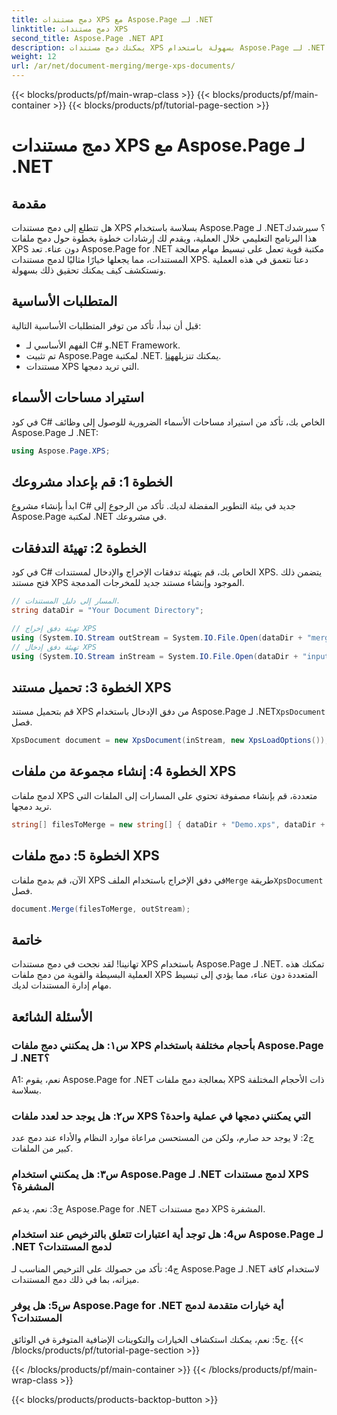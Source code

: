 ```yaml
---
title: دمج مستندات XPS مع Aspose.Page لـ .NET
linktitle: دمج مستندات XPS
second_title: Aspose.Page .NET API
description: يمكنك دمج مستندات XPS بسهولة باستخدام Aspose.Page لـ .NET. اتبع دليلنا خطوة بخطوة لإدارة المستندات بسلاسة.
weight: 12
url: /ar/net/document-merging/merge-xps-documents/
---
```


{{< blocks/products/pf/main-wrap-class >}}
{{< blocks/products/pf/main-container >}}
{{< blocks/products/pf/tutorial-page-section >}}

# دمج مستندات XPS مع Aspose.Page لـ .NET

## مقدمة

هل تتطلع إلى دمج مستندات XPS بسلاسة باستخدام Aspose.Page لـ .NET؟ سيرشدك هذا البرنامج التعليمي خلال العملية، ويقدم لك إرشادات خطوة بخطوة حول دمج ملفات XPS دون عناء. تعد Aspose.Page for .NET مكتبة قوية تعمل على تبسيط مهام معالجة المستندات، مما يجعلها خيارًا مثاليًا لدمج مستندات XPS. دعنا نتعمق في هذه العملية ونستكشف كيف يمكنك تحقيق ذلك بسهولة.

## المتطلبات الأساسية

قبل أن نبدأ، تأكد من توفر المتطلبات الأساسية التالية:

- الفهم الأساسي لـ C# و.NET Framework.
-  تم تثبيت Aspose.Page لمكتبة .NET. يمكنك تنزيله[هنا](https://releases.aspose.com/page/net/).
- مستندات XPS التي تريد دمجها.

## استيراد مساحات الأسماء

في كود C# الخاص بك، تأكد من استيراد مساحات الأسماء الضرورية للوصول إلى وظائف Aspose.Page لـ .NET:

```csharp
using Aspose.Page.XPS;
```

## الخطوة 1: قم بإعداد مشروعك

ابدأ بإنشاء مشروع C# جديد في بيئة التطوير المفضلة لديك. تأكد من الرجوع إلى Aspose.Page لمكتبة .NET في مشروعك.

## الخطوة 2: تهيئة التدفقات

في كود C# الخاص بك، قم بتهيئة تدفقات الإخراج والإدخال لمستندات XPS. يتضمن ذلك فتح مستند XPS الموجود وإنشاء مستند جديد للمخرجات المدمجة.

```csharp
// المسار إلى دليل المستندات.
string dataDir = "Your Document Directory";

// تهيئة دفق إخراج XPS
using (System.IO.Stream outStream = System.IO.File.Open(dataDir + "mergedXPSfiles.xps", System.IO.FileMode.OpenOrCreate, System.IO.FileAccess.Write))
// تهيئة دفق إدخال XPS
using (System.IO.Stream inStream = System.IO.File.Open(dataDir + "input.xps", System.IO.FileMode.Open))
```

## الخطوة 3: تحميل مستند XPS

 قم بتحميل مستند XPS من دفق الإدخال باستخدام Aspose.Page لـ .NET`XpsDocument` فصل.

```csharp
XpsDocument document = new XpsDocument(inStream, new XpsLoadOptions());
```

## الخطوة 4: إنشاء مجموعة من ملفات XPS

لدمج ملفات XPS متعددة، قم بإنشاء مصفوفة تحتوي على المسارات إلى الملفات التي تريد دمجها.

```csharp
string[] filesToMerge = new string[] { dataDir + "Demo.xps", dataDir + "sample.xps" };
```

## الخطوة 5: دمج ملفات XPS

 الآن، قم بدمج ملفات XPS في دفق الإخراج باستخدام الملف`Merge` طريقة`XpsDocument` فصل.

```csharp
document.Merge(filesToMerge, outStream);
```

## خاتمة

تهانينا! لقد نجحت في دمج مستندات XPS باستخدام Aspose.Page لـ .NET. تمكنك هذه العملية البسيطة والقوية من دمج ملفات XPS المتعددة دون عناء، مما يؤدي إلى تبسيط مهام إدارة المستندات لديك.

## الأسئلة الشائعة

### س١: هل يمكنني دمج ملفات XPS بأحجام مختلفة باستخدام Aspose.Page لـ .NET؟

A1: نعم، يقوم Aspose.Page for .NET بمعالجة دمج ملفات XPS ذات الأحجام المختلفة بسلاسة.

### س٢: هل يوجد حد لعدد ملفات XPS التي يمكنني دمجها في عملية واحدة؟

ج2: لا يوجد حد صارم، ولكن من المستحسن مراعاة موارد النظام والأداء عند دمج عدد كبير من الملفات.

### س٣: هل يمكنني استخدام Aspose.Page لـ .NET لدمج مستندات XPS المشفرة؟

ج3: نعم، يدعم Aspose.Page for .NET دمج مستندات XPS المشفرة.

### س4: هل توجد أية اعتبارات تتعلق بالترخيص عند استخدام Aspose.Page لـ .NET لدمج المستندات؟

ج4: تأكد من حصولك على الترخيص المناسب لـ Aspose.Page لـ .NET لاستخدام كافة ميزاته، بما في ذلك دمج المستندات.

### س5: هل يوفر Aspose.Page for .NET أية خيارات متقدمة لدمج المستندات؟

ج5: نعم، يمكنك استكشاف الخيارات والتكوينات الإضافية المتوفرة في الوثائق.
{{< /blocks/products/pf/tutorial-page-section >}}

{{< /blocks/products/pf/main-container >}}
{{< /blocks/products/pf/main-wrap-class >}}

{{< blocks/products/products-backtop-button >}}
